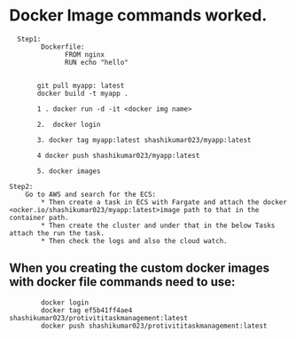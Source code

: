 # Docker Image commands worked.

      Step1:
            Dockerfile:
                  FROM nginx
                  RUN echo "hello"

            
           git pull myapp: latest
           docker build -t myapp .
           
           1 . docker run -d -it <docker img name> 
           
           2.  docker login
           
           3. docker tag myapp:latest shashikumar023/myapp:latest
           
           4 docker push shashikumar023/myapp:latest
           
           5. docker images

    Step2:
        Go to AWS and search for the ECS:
            * Then create a task in ECS with Fargate and attach the docker <ocker.io/shashikumar023/myapp:latest>image path to that in the container path.
            * Then create the cluster and under that in the below Tasks attach the run the task.
            * Then check the logs and also the cloud watch.


 ## When you creating the custom docker images with docker file commands need to use:
            
            docker login
            docker tag ef5b41ff4ae4 shashikumar023/protivititaskmanagement:latest
            docker push shashikumar023/protivititaskmanagement:latest



            
            
  

